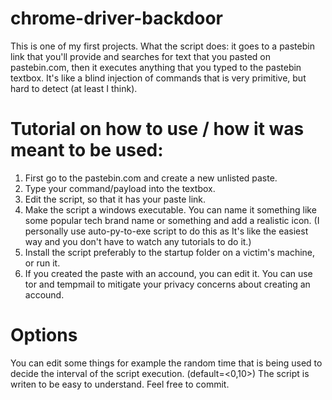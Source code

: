 # chrome-driver-backdoor


This is one of my first projects. What the script does: it goes to a pastebin link that you'll provide and searches for text that you pasted on pastebin.com,
then it executes anything that you typed to the pastebin textbox. 
It's like a blind injection of commands that is very primitive, but hard to detect (at least I think).

# Tutorial on how to use / how it was meant to be used:

1. First go to the pastebin.com and create a new unlisted paste.
2. Type your command/payload into the textbox.
3. Edit the script, so that it has your paste link.
4. Make the script a windows executable. You can name it something like some popular tech brand name or something and add a realistic icon. (I personally use auto-py-to-exe script to do this as It's like the easiest way and you don't have to watch any tutorials to do it.)
5. Install the script preferably to the startup folder on a victim's machine, or run it.
6. If you created the paste with an accound, you can edit it. You can use tor and tempmail to mitigate your privacy concerns about creating an accound.

# Options

You can edit some things for example the random time that is being used to decide the interval of the script execution. (default=<0,10>)
The script is writen to be easy to understand. Feel free to commit.
